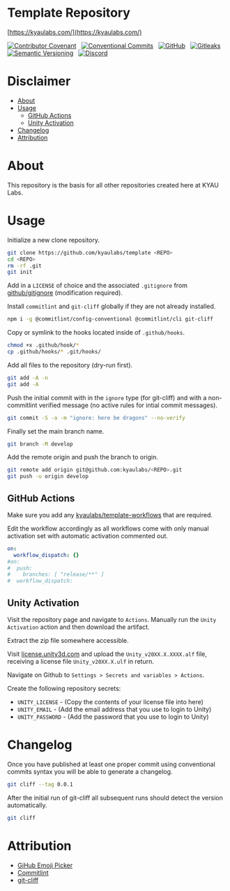 # Template Repository
[https://kyaulabs.com/](https://kyaulabs.com/)

[![Contributor Covenant](https://img.shields.io/badge/contributor%20covenant-2.1-4baaaa.svg?logo=open-source-initiative&logoColor=4baaaa)](CODE_OF_CONDUCT.md) &nbsp; [![Conventional Commits](https://img.shields.io/badge/conventional%20commits-1.0.0-fe5196?style=flat&logo=conventionalcommits)](https://www.conventionalcommits.org/en/v1.0.0/) &nbsp; [![GitHub](https://img.shields.io/github/license/kyaulabs/template?logo=creativecommons)](LICENSE) &nbsp; [![Gitleaks](https://img.shields.io/badge/protected%20by-gitleaks-blue?logo=git&logoColor=seagreen&color=seagreen)](https://github.com/zricethezav/gitleaks)  
[![Semantic Versioning](https://img.shields.io/github/v/release/kyaulabs/template?include_prereleases&logo=semver&sort=semver)](https://semver.org) &nbsp; [![Discord](https://img.shields.io/discord/88713030895943680?logo=discord&color=blue&logoColor=white)](https://discord.gg/DSvUNYm)

# Disclaimer

* [About](#about)
* [Usage](#Usage)
  * [GitHub Actions](#github-actions)
  * [Unity Activation](#unity-activation)
* [Changelog](#changelog)
* [Attribution](#attribution)

# About

This repository is the basis for all other repositories created here at KYAU Labs.

# Usage

Initialize a new clone repository.
```bash
git clone https://github.com/kyaulabs/template <REPO>
cd <REPO>
rm -rf .git
git init
```

Add in a `LICENSE` of choice and the associated `.gitignore` from [github/gitignore](https://github.com/github/gitignore) (modification required).

Install `commitlint` and `git-cliff` globally if they are not already installed.

```bash
npm i -g @commitlint/config-conventional @commitlint/cli git-cliff
```

Copy or symlink to the hooks located inside of `.github/hooks`.

```bash
chmod +x .github/hook/*
cp .github/hooks/* .git/hooks/
```

Add all files to the repository (dry-run first).

```bash
git add -A -n
git add -A
```

Push the initial commit with in the `ignore` type (for git-cliff) and with a non-commitlint verified message (no active rules for intial commit messages).

```bash
git commit -S -a -m "ignore: here be dragons" --no-verify
```

Finally set the main branch name.

```bash
git branch -M develop
```

Add the remote origin and push the branch to origin.

```bash
git remote add origin git@github.com:kyaulabs/<REPO>.git
git push -u origin develop
```

## GitHub Actions

Make sure you add any [kyaulabs/template-workflows](https://github.com/kyaulabs/template-workflows) that are required.

Edit the workflow accordingly as all workflows come with only manual activation set with automatic activation commented out.

```yaml
on:
  workflow_dispatch: {}
#on:
#  push:
#    branches: [ "release/**" ]
#  workflow_dispatch:
```

## Unity Activation

Visit the repository page and navigate to `Actions`. Manually run the `Unity Activation` action and then download the artifact.

Extract the zip file somewhere accessible.

Visit [license.unity3d.com](https://license.unity3d.com/manual) and upload the `Unity_v20XX.X.XXXX.alf` file, receiving a license file `Unity_v20XX.X.ulf` in return.

Navigate on Github to `Settings > Secrets and variables > Actions`.

Create the following repository secrets:
* `UNITY_LICENSE` - (Copy the contents of your license file into here)
* `UNITY_EMAIL` - (Add the email address that you use to login to Unity)
* `UNITY_PASSWORD` - (Add the password that you use to login to Unity)

# Changelog

Once you have published at least one proper commit using conventional commits syntax you will be able to generate a changelog.

```bash
git cliff --tag 0.0.1
```

After the initial run of git-cliff all subsequent runs should detect the version automatically.

```bash
git cliff
```

# Attribution
* [GiHub Emoji Picker](https://github-emoji-picker.vercel.app/)
* [Commitlint](https://github.com/conventional-changelog/commitlint)
* [git-cliff](https://github.com/orhun/git-cliff)